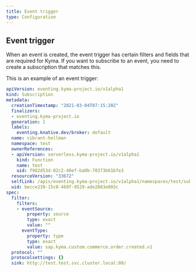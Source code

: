 ```yaml
---
title: Event trigger
type: Configuration
---
```


## Event trigger

When an event is created, the event trigger has certain filters and fields that are required for Kyma. If you want to subscribe to an event, you need to create a subscription that matches this.

This is an example of an event trigger:

```yaml
apiVersion: eventing.kyma-project.io/v1alpha1
kind: Subscription
metadata:
  creationTimestamp: "2021-03-04T07:15:20Z"
  finalizers:
  - eventing.kyma-project.io
  generation: 1
  labels:
    eventing.knative.dev/broker: default
  name: vibrant-hellman
  namespace: test
  ownerReferences:
  - apiVersion: serverless.kyma-project.io/v1alpha1
    kind: Function
    name: test
    uid: f982d53d-02c2-40ef-ba0b-78373b61bfe3
  resourceVersion: "33672"
  selfLink: /apis/eventing.kyma-project.io/v1alpha1/namespaces/test/subscriptions/vibrant-hellman
  uid: becce239-15c0-469f-9529-ade2883e003c
spec:
  filter:
    filters:
    - eventSource:
        property: source
        type: exact
        value: ""
      eventType:
        property: type
        type: exact
        value: sap.kyma.custom.commerce.order.created.v1
  protocol: ""
  protocolsettings: {}
  sink: http://test.test.svc.cluster.local:80/
```